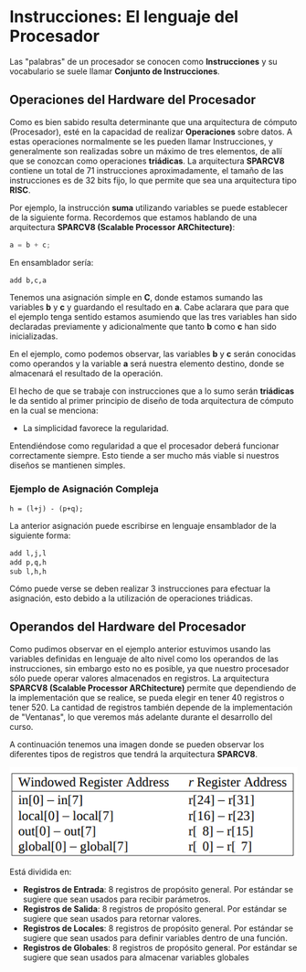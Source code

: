 # Instrucciones: El lenguaje del Procesador

Las "palabras" de un procesador se conocen como **Instrucciones** y su vocabulario se suele llamar **Conjunto de Instrucciones**.

## Operaciones del Hardware del Procesador

Como es bien sabido resulta determinante que una arquitectura de cómputo (Procesador), esté en la capacidad de realizar **Operaciones** sobre datos. A estas operaciones normalmente se les pueden llamar Instrucciones, y generalmente son realizadas sobre un máximo de tres elementos, de allí que se conozcan como operaciones **triádicas**. La arquitectura __SPARCV8__ contiene un total de 71 instrucciones aproximadamente, el tamaño de las instrucciones es de 32 bits fijo, lo que permite que sea una arquitectura tipo __RISC__.

Por ejemplo, la instrucción **suma** utilizando variables se puede establecer de la siguiente forma. Recordemos que estamos hablando de una arquitectura **SPARCV8 (Scalable Processor ARChitecture)**:

```c
a = b + c;
```

En ensamblador sería:

```assembly
add b,c,a
```
Tenemos una asignación simple en __C__, donde estamos sumando las variables __b__ y __c__ y guardando el resultado en __a__. Cabe aclarara que para que el ejemplo tenga sentido estamos asumiendo que las tres variables han sido declaradas previamente y adicionalmente que tanto __b__ como __c__ han sido inicializadas.

En el ejemplo, como podemos observar, las variables __b__ y __c__ serán conocidas como operandos y la variable __a__ será nuestra elemento destino, donde se almacenará el resultado de la operación.

El hecho de que se trabaje con instrucciones que a lo sumo serán __triádicas__ le da sentido al primer principio de diseño de toda arquitectura de cómputo en la cual se menciona:

* La simplicidad favorece la regularidad.

Entendiéndose como regularidad a que el procesador deberá funcionar correctamente siempre. Esto tiende a ser mucho más viable si nuestros diseños se mantienen simples.

### Ejemplo de Asignación Compleja

```
h = (l+j) - (p+q);
```

La anterior asignación puede escribirse en lenguaje ensamblador de la siguiente forma:

```assembly
add l,j,l
add p,q,h
sub l,h,h
```
Cómo puede verse se deben realizar 3 instrucciones para efectuar la asignación, esto debido a la utilización de operaciones triádicas.


## Operandos del Hardware del Procesador

Como pudimos observar en el ejemplo anterior estuvimos usando las variables definidas en lenguaje de alto nivel como los operandos de las instrucciones, sin embargo esto no es posible, ya que nuestro procesador sólo puede operar valores almacenados en registros. La arquitectura __SPARCV8 (Scalable Processor ARChitecture)__ permite que dependiendo de la implementación que se realice, se pueda elegir en tener 40 registros o tener 520. La cantidad de registros también depende de la implementación de "Ventanas", lo que veremos más adelante durante el desarrollo del curso.

A continuación tenemos una imagen donde se pueden observar los diferentes tipos de registros que tendrá la arquitectura __SPARCV8__.

![WindowAddressing](./images/windowaddr.png)


Está dividida en:

* **Registros de Entrada**: 8 registros de propósito general. Por estándar se sugiere que sean usados para recibir parámetros.
* **Registros de Salida**: 8 registros de propósito general. Por estándar se sugiere que sean usados para retornar valores.
* **Registros de Locales**: 8 registros de propósito general. Por estándar se sugiere que sean usados para definir variables dentro de una función.
* **Registros de Globales**: 8 registros de propósito general. Por estándar se sugiere que sean usados para almacenar variables globales
